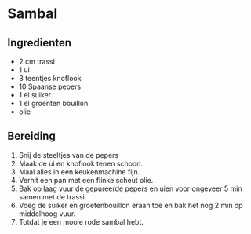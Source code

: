 # Sambal
## Ingredienten
- 2 cm trassi
- 1 ui
- 3 teentjes knoflook
- 10 Spaanse pepers
- 1 el suiker
- 1 el groenten bouillon
- olie

## Bereiding
1. Snij de steeltjes van de pepers
2. Maak de ui en knoflook tenen schoon. 
3. Maal alles in een keukenmachine fijn. 
4. Verhit een pan met een flinke scheut olie. 
5. Bak op laag vuur de gepureerde pepers en uien voor ongeveer 5 min samen met de trassi. 
6. Voeg de suiker en groetenbouillon eraan toe en bak het nog 2 min op middelhoog vuur. 
7. Totdat je een mooie rode sambal hebt. 
